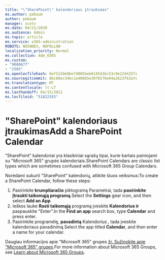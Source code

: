 ```yaml
---
title: "\"SharePoint\" kalendoriaus įtraukimas"
ms.author: pebaum
author: pebaum
manager: scotv
ms.date: 04/21/2020
ms.audience: Admin
ms.topic: article
ms.service: o365-administration
ROBOTS: NOINDEX, NOFOLLOW
localization_priority: Normal
ms.collection: Adm_O365
ms.custom:
- "9000677"
- "2585"
ms.openlocfilehash: 6ef515bb8be7d085beb614543bc53c9e224425fc
ms.sourcegitcommit: 8bc60ec34bc1e40685e3976576e04a2623f63a7c
ms.translationtype: MT
ms.contentlocale: lt-LT
ms.lasthandoff: 04/15/2021
ms.locfileid: "51822355"
---
```

# <a name="add-a-sharepoint-calendar"></a><span data-ttu-id="766f2-102">"SharePoint" kalendoriaus įtraukimas</span><span class="sxs-lookup"><span data-stu-id="766f2-102">Add a SharePoint Calendar</span></span>

<span data-ttu-id="766f2-103">"SharePoint" kalendoriai yra klasikiniai sąrašų tipai, kurie kartais painiojami su "Microsoft 365" grupės kalendoriais.</span><span class="sxs-lookup"><span data-stu-id="766f2-103">SharePoint Calendars are classic list types which are sometimes confused with Microsoft 365 Group Calendars.</span></span>
 
<span data-ttu-id="766f2-104">Norėdami sukurti "SharePoint" kalendorių, atlikite šiuos veiksmus:</span><span class="sxs-lookup"><span data-stu-id="766f2-104">To create a SharePoint Calendar, follow these steps:</span></span>
 
1.  <span data-ttu-id="766f2-105">Pasirinkite **krumpliaračio** piktogramą Parametrai, tada **pasirinkite Įtraukti taikomąją programą**.</span><span class="sxs-lookup"><span data-stu-id="766f2-105">Select the **Settings** gear icon, and then select **Add an App**.</span></span>
2.  <span data-ttu-id="766f2-106">Ieškos lauke **Rasti taikomąją** programą įveskite **Kalendorius ir** paspauskite "Enter".</span><span class="sxs-lookup"><span data-stu-id="766f2-106">In the **Find an app** search box, type **Calendar** and press enter.</span></span>
3.  <span data-ttu-id="766f2-107">Pasirinkite programėlę, **pavadintą** Kalendorius , tada įveskite kalendoriaus pavadinimą.</span><span class="sxs-lookup"><span data-stu-id="766f2-107">Select the app titled **Calendar**, and then enter a name for your calendar.</span></span>

<span data-ttu-id="766f2-108">Daugiau informacijos apie "Microsoft 365" grupes [žr. Sužinokite apie "Microsoft 365" grupes](https://support.office.com/article/Learn-about-Office-365-groups-b565caa1-5c40-40ef-9915-60fdb2d97fa2).</span><span class="sxs-lookup"><span data-stu-id="766f2-108">For more information about Microsoft 365 Groups, see [Learn about Microsoft 365 Groups](https://support.office.com/article/Learn-about-Office-365-groups-b565caa1-5c40-40ef-9915-60fdb2d97fa2).</span></span>

